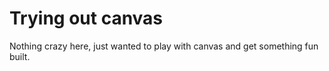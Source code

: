 # Trying out canvas
Nothing crazy here, just wanted to play with canvas and get something fun built.
